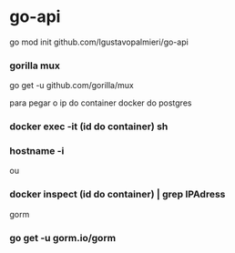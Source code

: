 # go-api

go mod init github.com/lgustavopalmieri/go-api


### gorilla mux

go get -u github.com/gorilla/mux


para pegar o ip do container docker do postgres
### docker exec -it (id do container) sh
### hostname -i
ou
### docker inspect (id do container) | grep IPAdress


gorm
### go get -u gorm.io/gorm